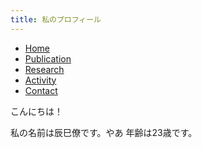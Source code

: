 ```yaml
---
title: 私のプロフィール
---
```


<nav>
  <ul>
    <li><a href="/">Home</a></li>
    <li><a href="/publication">Publication</a></li>
    <li><a href="/research">Research</a></li>
    <li><a href="/activity">Activity</a></li>
    <li><a href="/contact">Contact</a></li>
  </ul>
</nav>

こんにちは！

私の名前は辰巳僚です。やあ
年齢は23歳です。